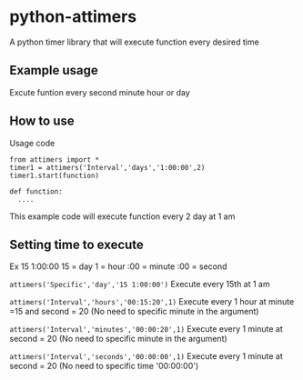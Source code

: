 # python-attimers
A python timer library that will execute function every desired time

## Example usage
Excute funtion every second minute hour or day

## How to use
Usage code
```
from attimers import *
timer1 = attimers('Interval','days','1:00:00',2)
timer1.start(function)

def function:
  ....
```

  
This example code will execute function every 2 day at 1 am

## Setting time to execute
Ex 15 1:00:00
15 = day
1 = hour
:00 = minute
:00 = second

`attimers('Specific','day','15 1:00:00')`
Execute every 15th at 1 am

`attimers('Interval','hours','00:15:20',1)`
Execute every 1 hour at minute =15 and second = 20
(No need to specific minute in the argument)

`attimers('Interval','minutes','00:00:20',1)`
Execute every 1 minute at second = 20
(No need to specific minute in the argument)

`attimers('Interval','seconds','00:00:00',1)`
Execute every 1 minute at second = 20
(No need to specific time '00:00:00')
